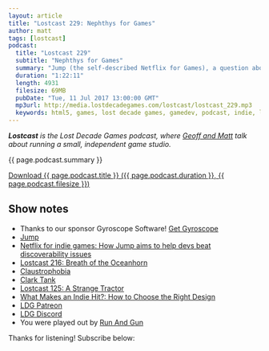 ```yaml
---
layout: article
title: "Lostcast 229: Nephthys for Games"
author: matt
tags: [lostcast]
podcast:
  title: "Lostcast 229"
  subtitle: "Nephthys for Games"
  summary: "Jump (the self-described Netflix for Games), a question about theming, and another about market analysis. Also of course, tangents."
  duration: "1:22:11"
  length: 4931
  filesize: 69MB
  pubDate: "Tue, 11 Jul 2017 13:00:00 GMT"
  mp3url: http://media.lostdecadegames.com/lostcast/lostcast_229.mp3
  keywords: html5, games, lost decade games, gamedev, podcast, indie, lostcast
---
```

_**Lostcast** is the Lost Decade Games podcast, where [Geoff and Matt](/about/) talk about running a small, independent game studio._

{{ page.podcast.summary }}

<a class="download-podcast" href="{{ page.podcast.mp3url }}">
	Download {{ page.podcast.title }} ({{ page.podcast.duration }}, {{ page.podcast.filesize }})
</a>

## Show notes

* Thanks to our sponsor Gyroscope Software! [Get Gyroscope](https://games.gyroscope.cc/)
* [Jump](https://playonjump.com/)
* [Netflix for indie games: How Jump aims to help devs beat discoverability issues](http://www.gamasutra.com/view/news/301137/Netflix_for_indie_games_How_Jump_aims_to_help_devs_beat_discoverability_issues.php)
* [Lostcast 216: Breath of the Oceanhorn](http://www.lostdecadegames.com/lostcast-216/)
* [Claustrophobia](https://boardgamegeek.com/boardgame/36932/claustrophobia)
* [Clark Tank](https://www.twitch.tv/ryanclark)
* [Lostcast 125: A Strange Tractor](http://www.lostdecadegames.com/lostcast-125/)
* [What Makes an Indie Hit?: How to Choose the Right Design](http://www.gamasutra.com/blogs/RyanClark/20150917/253842/What_Makes_an_Indie_Hit_How_to_Choose_the_Right_Design.php)
* [LDG Patreon](https://www.patreon.com/lostdecadegames)
* [LDG Discord](https://discord.gg/jNHav65)
* You were played out by [Run And Gun](http://music.gamechops.com/track/run-and-gun-la-tale-western-gun-run)

Thanks for listening! Subscribe below:

